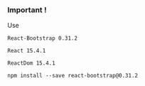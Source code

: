 ### Important !

Use 

`React-Bootstrap 0.31.2` 

`React 15.4.1`

`ReactDom 15.4.1`

```
npm install --save react-bootstrap@0.31.2
```